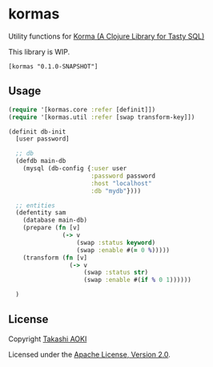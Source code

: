 # kormas

Utility functions for [Korma (A Clojure Library for Tasty SQL)][korma]

This library is WIP.

```
[kormas "0.1.0-SNAPSHOT"]
```

## Usage

```clojure
(require '[kormas.core :refer [definit]])
(require '[kormas.util :refer [swap transform-key]])
```

```clojure
(definit db-init
  [user password]

  ;; db
  (defdb main-db
    (mysql (db-config {:user user
                       :password password
                       :host "localhost"
                       :db "mydb"})))

  ;; entities
  (defentity sam
    (database main-db)
    (prepare (fn [v]
               (-> v
                   (swap :status keyword)
                   (swap :enable #(= 0 %)))))
    (transform (fn [v]
                 (-> v
                     (swap :status str)
                     (swap :enable #(if % 0 1))))))

  )
```

## License

Copyright [Takashi AOKI][tak.sh]

Licensed under the [Apache License, Version 2.0][apache-license-2.0].

[korma]: http://sqlkorma.com/
[tak.sh]: http://tak.sh
[apache-license-2.0]: http://www.apache.org/licenses/LICENSE-2.0.html
